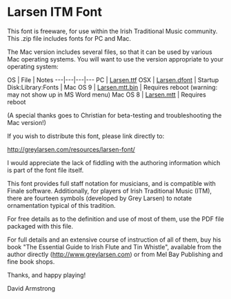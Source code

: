 # Larsen ITM Font

This font is freeware, for use within the Irish Traditional Music community. This .zip file includes fonts for PC and Mac.

The Mac version includes several files, so that it can be used by various Mac operating systems. You will want to use the version appropriate to your operating system:

OS | File | Notes
---|---|---|---
PC | [Larsen.ttf](Larsen.ttf)
OSX | [Larsen.dfont](Larsen.dfont) | Startup Disk:Library:Fonts |
Mac OS 9 | [Larsen.mtt.bin](Larsen.mtt.bin) | Requires reboot (warning: may not show up in MS Word menu)
Mac OS 8 | [Larsen.mtt](Larsen.mtt) | Requires reboot

(A special thanks goes to Christian for beta-testing and troubleshooting the Mac version!)

If you wish to distribute this font, please link directly to:

<http://greylarsen.com/resources/larsen-font/>

I would appreciate the lack of fiddling with the authoring information which is part of the font file itself.

This font provides full staff notation for musicians, and is compatible with Finale software. Additionally, for players of Irish Traditional Music (ITM), there are fourteen symbols (developed by Grey Larsen) to notate ornamentation typical of this tradition.

For free details as to the definition and use of most of them, use the PDF file packaged with this file.

For full details and an extensive course of instruction of all of them, buy his book "The Essential Guide to Irish Flute and Tin Whistle", available from the author directly (<http://www.greylarsen.com>) or from Mel Bay Publishing and fine book shops.

Thanks, and happy playing!

David Armstrong

